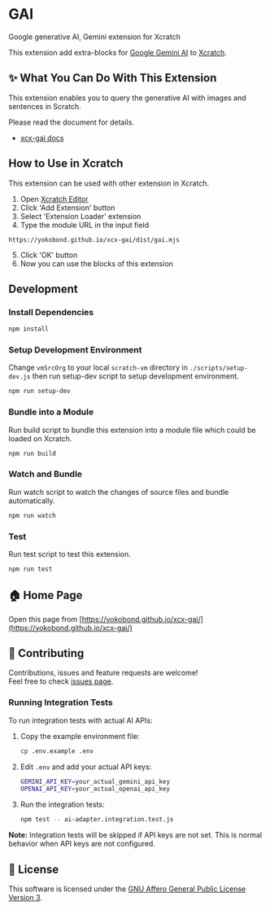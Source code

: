 # GAI

Google generative AI, Gemini extension for Xcratch

This extension add extra-blocks for [Google Gemini AI](https://deepmind.google/technologies/gemini/#introduction) to [Xcratch](https://xcratch.github.io/).


## ✨ What You Can Do With This Extension

This extension enables you to query the generative AI with images and sentences in Scratch.

Please read the document for details. 
- [xcx-gai docs](https://yokobond.github.io/xcx-gai/docs)


## How to Use in Xcratch

This extension can be used with other extension in Xcratch.

1. Open [Xcratch Editor](https://xcratch.github.io/editor)
2. Click 'Add Extension' button
3. Select 'Extension Loader' extension
4. Type the module URL in the input field 
```
https://yokobond.github.io/xcx-gai/dist/gai.mjs
```
5. Click 'OK' button
6. Now you can use the blocks of this extension


## Development

### Install Dependencies

```sh
npm install
```

### Setup Development Environment

Change ```vmSrcOrg``` to your local ```scratch-vm``` directory in ```./scripts/setup-dev.js``` then run setup-dev script to setup development environment.

```sh
npm run setup-dev
```

### Bundle into a Module

Run build script to bundle this extension into a module file which could be loaded on Xcratch.

```sh
npm run build
```

### Watch and Bundle

Run watch script to watch the changes of source files and bundle automatically.

```sh
npm run watch
```

### Test

Run test script to test this extension.

```sh
npm run test
```


## 🏠 Home Page

Open this page from [https://yokobond.github.io/xcx-gai/](https://yokobond.github.io/xcx-gai/)


## 🤝 Contributing

Contributions, issues and feature requests are welcome!<br />Feel free to check [issues page](https://github.com/yokobond/xcx-gai/issues).

### Running Integration Tests

To run integration tests with actual AI APIs:

1. Copy the example environment file:
   ```bash
   cp .env.example .env
   ```

2. Edit `.env` and add your actual API keys:
   ```bash
   GEMINI_API_KEY=your_actual_gemini_api_key
   OPENAI_API_KEY=your_actual_openai_api_key
   ```

3. Run the integration tests:
   ```bash
   npm test -- ai-adapter.integration.test.js
   ```

**Note:** Integration tests will be skipped if API keys are not set. This is normal behavior when API keys are not configured.

## 📝 License

This software is licensed under the [GNU Affero General Public License Version 3](LICENSE).
